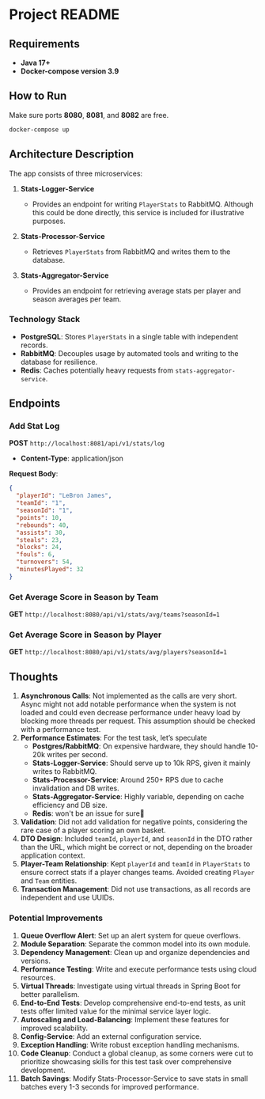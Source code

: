 # Project README

## Requirements
- **Java 17+**
- **Docker-compose version 3.9**

## How to Run
Make sure ports **8080**, **8081**, and **8082** are free.

```sh
docker-compose up
```

## Architecture Description
The app consists of three microservices:

1. **Stats-Logger-Service**
   - Provides an endpoint for writing `PlayerStats` to RabbitMQ. Although this could be done directly, this service is included for illustrative purposes.

2. **Stats-Processor-Service**
   - Retrieves `PlayerStats` from RabbitMQ and writes them to the database.

3. **Stats-Aggregator-Service**
   - Provides an endpoint for retrieving average stats per player and season averages per team.

### Technology Stack
- **PostgreSQL**: Stores `PlayerStats` in a single table with independent records.
- **RabbitMQ**: Decouples usage by automated tools and writing to the database for resilience.
- **Redis**: Caches potentially heavy requests from `stats-aggregator-service`.

## Endpoints

### Add Stat Log
**POST** `http://localhost:8081/api/v1/stats/log`
- **Content-Type**: application/json

**Request Body**:
```json
{
  "playerId": "LeBron James",
  "teamId": "1",
  "seasonId": "1",
  "points": 10,
  "rebounds": 40,
  "assists": 30,
  "steals": 23,
  "blocks": 24,
  "fouls": 6,
  "turnovers": 54,
  "minutesPlayed": 32
}
```

### Get Average Score in Season by Team
**GET** `http://localhost:8080/api/v1/stats/avg/teams?seasonId=1`

### Get Average Score in Season by Player
**GET** `http://localhost:8080/api/v1/stats/avg/players?seasonId=1`

## Thoughts

1. **Asynchronous Calls**: Not implemented as the calls are very short. Async might not add notable performance when the system is not loaded and could even decrease performance under heavy load by blocking more threads per request. This assumption should be checked with a performance test.
2. **Performance Estimates**:
   For the test task, let’s speculate
   - **Postgres/RabbitMQ**: On expensive hardware, they should handle 10-20k writes per second.
   - **Stats-Logger-Service**: Should serve up to 10k RPS, given it mainly writes to RabbitMQ.
   - **Stats-Processor-Service**: Around 250+ RPS due to cache invalidation and DB writes.
   - **Stats-Aggregator-Service**: Highly variable, depending on cache efficiency and DB size.
   - **Redis**: won't be an issue for sure🚀
3. **Validation**: Did not add validation for negative points, considering the rare case of a player scoring an own basket.
4. **DTO Design**: Included `teamId`, `playerId`, and `seasonId` in the DTO rather than the URL, which might be correct or not, depending on the broader application context.
5. **Player-Team Relationship**: Kept `playerId` and `teamId` in `PlayerStats` to ensure correct stats if a player changes teams. Avoided creating `Player` and `Team` entities.
6. **Transaction Management**: Did not use transactions, as all records are independent and use UUIDs.

### Potential Improvements

1. **Queue Overflow Alert**: Set up an alert system for queue overflows.
2. **Module Separation**: Separate the common model into its own module.
3. **Dependency Management**: Clean up and organize dependencies and versions.
4. **Performance Testing**: Write and execute performance tests using cloud resources.
5. **Virtual Threads**: Investigate using virtual threads in Spring Boot for better parallelism.
6. **End-to-End Tests**: Develop comprehensive end-to-end tests, as unit tests offer limited value for the minimal service layer logic.
7. **Autoscaling and Load-Balancing**: Implement these features for improved scalability.
8. **Config-Service**: Add an external configuration service.
9. **Exception Handling**: Write robust exception handling mechanisms.
10. **Code Cleanup**: Conduct a global cleanup, as some corners were cut to prioritize showcasing skills for this test task over comprehensive development.
11. **Batch Savings**: Modify Stats-Processor-Service to save stats in small batches every 1-3 seconds for improved performance.
